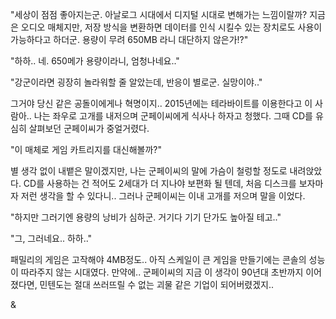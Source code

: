 "세상이 점점 좋아지는군. 아날로그 시대에서 디지털 시대로 변해가는 느낌이랄까? 지금은 오디오 매체지만, 저장 방식을 변환하면 데이터를 인식 시킬수 있는 장치로도 사용이 가능하다고 하더군. 용량이 무려 650MB 라니 대단하지 않은가!?"

"하하.. 네. 650메가 용량이라니, 엄청나네요.."

"강군이라면 굉장히 놀라워할 줄 알았는데, 반응이 별로군. 실망이야.."

그거야 당신 같은 공돌이에게나 혁명이지.. 2015년에는 테라바이트를 이용한다고 이 사람아.. 나는 좌우로 고개를 내저으며 군페이씨에게 식사나 하자고 청했다. 그때 CD를 유심히 살펴보던 군페이씨가 중얼거렸다.

"이 매체로 게임 카트리지를 대신해볼까?"

별 생각 없이 내뱉은 말이겠지만, 나는 군페이씨의 말에 가슴이 철렁할 정도로 내려앉았다. CD를 사용하는 건 적어도 2세대가 더 지나야 보편화 될 텐데, 처음 디스크를 보자마자 저런 생각을 할 수 있다니.. 그러나 군페이씨는 이내 고개를 저으며 말을 이었다.

"하지만 그러기엔 용량의 낭비가 심하군. 거기다 기기 단가도 높아질 테고.."

"그, 그러네요.. 하하.."

패밀리의 게임은 고작해야 4MB정도.. 아직 스케일이 큰 게임을 만들기에는 콘솔의 성능이 따라주지 않는 시대였다. 만약에.. 군페이씨의 지금 이 생각이 90년대 초반까지 이어졌다면, 민텐도는 절대 쓰러뜨릴 수 없는 괴물 같은 기업이 되어버렸겠지..

&